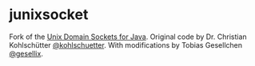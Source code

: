 junixsocket
===========

Fork of the [Unix Domain Sockets for Java](https://code.google.com/p/junixsocket/).
Original code by Dr. Christian Kohlschütter [@kohlschuetter](https://twitter.com/kohlschuetter).
With modifications by Tobias Gesellchen [@gesellix](https://twitter.com/gesellix).
